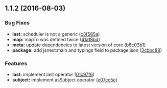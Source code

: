 <a name="1.1.2"></a>
## 1.1.2 (2016-08-03)


### Bug Fixes

* **last:** scheduler is not a generic ([c3f585a](https://github.com/TylorS/tempest/commit/c3f585a))
* **map:** mapTo was defined twice ([41a18bd](https://github.com/TylorS/tempest/commit/41a18bd))
* **meta:** update dependencies to latest version of core ([b6c03b1](https://github.com/TylorS/tempest/commit/b6c03b1))
* **package:** add jsnext:main and typings field to package.json ([3cbbc88](https://github.com/TylorS/tempest/commit/3cbbc88))


### Features

* **last:** implement last operator ([01c97f6](https://github.com/TylorS/tempest/commit/01c97f6))
* **subject:** implement asSubject operator ([e07cc5e](https://github.com/TylorS/tempest/commit/e07cc5e))




